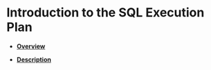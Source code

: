 # Introduction to the SQL Execution Plan<a name="EN-US_TOPIC_0289900086"></a>

-   **[Overview](sql-execution-plan-overview.md)**  

-   **[Description](description.md)**  



